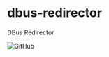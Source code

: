 # dbus-redirector

DBus Redirector

![GitHub](https://img.shields.io/github/license/kei-g/dbus-redirector?style=plastic)
